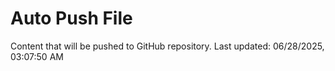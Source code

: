 # Auto Push File

Content that will be pushed to GitHub repository.
Last updated: 06/28/2025, 03:07:50 AM